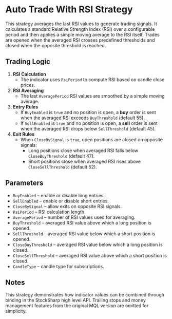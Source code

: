 # Auto Trade With RSI Strategy

This strategy averages the last RSI values to generate trading signals. It calculates a standard Relative Strength Index (RSI) over a configurable period and then applies a simple moving average to the RSI itself. Trades are opened when the averaged RSI crosses predefined thresholds and closed when the opposite threshold is reached.

## Trading Logic

1. **RSI Calculation**
   - The indicator uses `RsiPeriod` to compute RSI based on candle close prices.
2. **RSI Averaging**
   - The last `AveragePeriod` RSI values are smoothed by a simple moving average.
3. **Entry Rules**
   - If `BuyEnabled` is `true` and no position is open, a **buy** order is sent when the averaged RSI exceeds `BuyThreshold` (default 55).
   - If `SellEnabled` is `true` and no position is open, a **sell** order is sent when the averaged RSI drops below `SellThreshold` (default 45).
4. **Exit Rules**
   - When `CloseBySignal` is `true`, open positions are closed on opposite signals:
     - Long positions close when averaged RSI falls below `CloseBuyThreshold` (default 47).
     - Short positions close when averaged RSI rises above `CloseSellThreshold` (default 52).

## Parameters

- `BuyEnabled` – enable or disable long entries.
- `SellEnabled` – enable or disable short entries.
- `CloseBySignal` – allow exits on opposite RSI signals.
- `RsiPeriod` – RSI calculation length.
- `AveragePeriod` – number of RSI values used for averaging.
- `BuyThreshold` – averaged RSI value above which a long position is opened.
- `SellThreshold` – averaged RSI value below which a short position is opened.
- `CloseBuyThreshold` – averaged RSI value below which a long position is closed.
- `CloseSellThreshold` – averaged RSI value above which a short position is closed.
- `CandleType` – candle type for subscriptions.

## Notes

This strategy demonstrates how indicator values can be combined through binding in the StockSharp high level API. Trailing stops and money management features from the original MQL version are omitted for simplicity.

